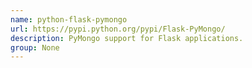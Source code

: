 ```yaml
---
name: python-flask-pymongo
url: https://pypi.python.org/pypi/Flask-PyMongo/
description: PyMongo support for Flask applications.
group: None
---
```


